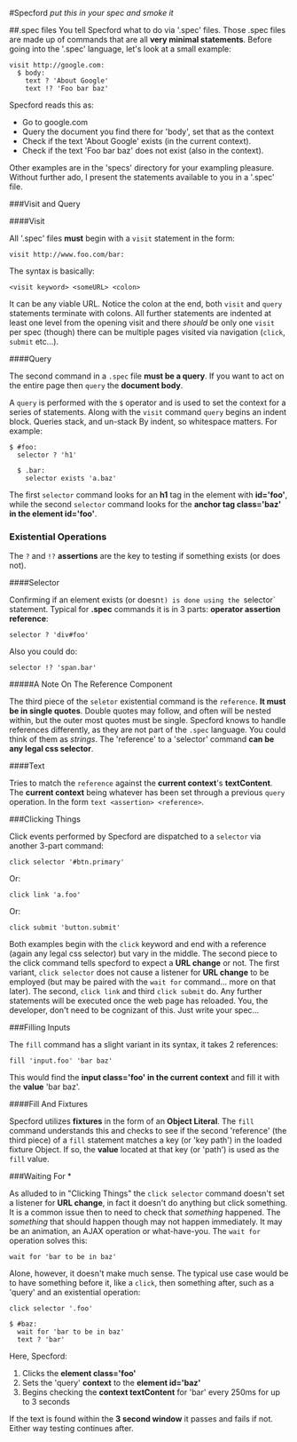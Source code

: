 #Specford
_put this in your spec and smoke it_

##.spec files
You tell Specford what to do via '.spec' files. Those .spec files are made up of 
commands that are all **very minimal statements**. Before going into the '.spec' language, let's
look at a small example:

    visit http://google.com:
      $ body:
        text ? 'About Google'
        text !? 'Foo bar baz'

Specford reads this as:

+ Go to google.com
+ Query the document you find there for 'body', set that as the context
+ Check if the text 'About Google' exists (in the current context).
+ Check if the text 'Foo bar baz' does not exist (also in the context).

Other examples are in the 'specs' directory for your exampling pleasure. Without further
ado, I present the statements available to you in a '.spec' file.

###Visit and Query

####Visit

All '.spec' files **must** begin with a `visit` statement in the form:

    visit http://www.foo.com/bar:

The syntax is basically:

    <visit keyword> <someURL> <colon>

It can be any viable URL. Notice the colon at the end,  both `visit` and  `query` statements
terminate with colons. All further statements are indented at least one level from the opening
visit and there *should* be only one `visit` per spec (though) there can be multiple pages
visited via navigation (`click`, `submit` etc...).

####Query

The second command in a `.spec` file **must be a query**. If you want to act on the entire page
then `query` the **document body**.

A `query` is performed with the `$` operator and is used to set the context for a series
of statements. Along with the `visit` command `query` begins an indent block. Queries stack,
and un-stack By indent, so whitespace matters. For example:

    $ #foo:
      selector ? 'h1'
      
      $ .bar:
        selector exists 'a.baz'

The first `selector` command looks for an **h1** tag in the element with **id='foo'**, while the second
`selector` command looks for the **anchor tag class='baz' in the element id='foo'**.

### Existential Operations

The `?` and `!?` **assertions** are the key to testing if something exists (or does not).

####Selector

Confirming if an element exists (or doesn`t) is done using the `selector` statement. Typical for **.spec** commands it
is in 3 parts: **operator assertion reference**: 

    selector ? 'div#foo'

Also you could do:

    selector !? 'span.bar'

#####A Note On The Reference Component

The third piece of the `seletor` existential command is the `reference`. **It must be in single quotes**. Double quotes
may follow, and often will be nested within, but the outer most quotes must be single. Specford knows to handle references 
differently, as they are not part of the `.spec` language. You could think of them as _strings_. The 'reference' to a 'selector'
command **can be any legal css selector**.

####Text

Tries to match the `reference` against the **current context**'s **textContent**. The **current context** being whatever has 
been set through a previous `query` operation. In the form `text <assertion> <reference>`.

###Clicking Things

Click events performed by Specford are dispatched to a `selector` via another 3-part command:

    click selector '#btn.primary'

Or:

    click link 'a.foo'

Or:

    click submit 'button.submit'

Both examples begin with the `click` keyword and end with a reference (again any legal css selector) but vary in the middle.
The second piece to the click command tells specford to expect a **URL change** or not. The first variant, `click selector`
does not cause a listener for **URL change** to be employed (but may be paired with the `wait for` command... more on that later). 
The second, `click link` and third `click submit` do. Any further statements will be executed once the web page has reloaded.
You, the developer, don't need to be cognizant of this. Just write your spec...

###Filling Inputs

The `fill` command has a slight variant in its syntax, it takes 2 references:

    fill 'input.foo' 'bar baz'

This would find the **input class='foo' in the current context** and fill it with the **value** 'bar baz'.

####Fill And Fixtures

Specford utilizes **fixtures** in the form of an **Object Literal**. The `fill` command understands this and
checks to see if the second 'reference' (the third piece) of a `fill` statement matches a key (or 'key path') in
the loaded fixture Object. If so, the **value** located at that key (or 'path') is used as the `fill` value.

###Waiting For *

As alluded to in "Clicking Things" the `click selector` command doesn't set a listener for **URL change**, in fact it
doesn't do anything but click something. It is a common issue then to need to check that _something_ happened. The
_something_ that should happen though may not happen immediately. It may be an animation, an AJAX operation or 
what-have-you. The `wait for` operation solves this:

    wait for 'bar to be in baz'

Alone, however, it doesn't make much sense. The typical use case would be to have something before it, like a `click`, then
something after, such as a 'query' and an existential operation:

    click selector '.foo'

    $ #baz:
      wait for 'bar to be in baz'
      text ? 'bar'

Here, Specford:

1. Clicks the **element class='foo'**
2. Sets the 'query' **context** to the **element id='baz'**
3. Begins checking the **context textContent** for 'bar' every 250ms for up to 3 seconds

If the text is found within the **3 second window** it passes and fails if not. Either way testing continues after. 
